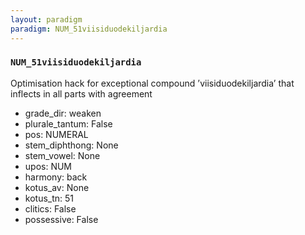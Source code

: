 ```yaml
---
layout: paradigm
paradigm: NUM_51viisiduodekiljardia
---
```

### ` NUM_51viisiduodekiljardia `

Optimisation hack for exceptional compound ’viisiduodekiljardia’ that inflects in all parts with agreement
* grade_dir: weaken
* plurale_tantum: False
* pos: NUMERAL
* stem_diphthong: None
* stem_vowel: None
* upos: NUM
* harmony: back
* kotus_av: None
* kotus_tn: 51
* clitics: False
* possessive: False
